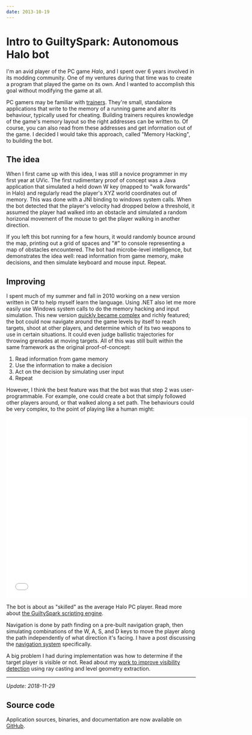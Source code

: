 ```yaml
---
date: 2013-10-19
---
```


# Intro to GuiltySpark: Autonomous Halo bot

I'm an avid player of the PC game *Halo*, and I spent over 6 years involved in its modding community. One of my ventures during that time was to create a program that played the game on its own. And I wanted to accomplish this goal without modifying the game at all.

PC gamers may be familiar with [trainers](http://en.wikipedia.org/wiki/Trainer_(games)). They're small, standalone applications that write to the memory of a running game and alter its behaviour, typically used for cheating. Building trainers requires knowledge of the game's memory layout so the right addresses can be written to. Of course, you can also read from these addresses and get information out of the game. I decided I would take this approach, called "Memory Hacking", to building the bot.

## The idea
When I first came up with this idea, I was still a novice programmer in my first year at UVic. The first rudimentary proof of concept was a Java application that simulated a held down W key (mapped to "walk forwards" in Halo) and regularly read the player's XYZ world coordinates out of memory. This was done with a JNI binding to windows system calls. When the bot detected that the player's velocity had dropped below a threshold, it assumed the player had walked into an obstacle and simulated a random horizonal movement of the mouse to get the player walking in another direction.

If you left this bot running for a few hours, it would randomly bounce around the map, printing out a grid of spaces and "#" to console representing a map of obstacles encountered. The bot had microbe-level intelligence, but demonstrates the idea well: read information from game memory, make decisions, and then simulate keyboard and mouse input. Repeat.

## Improving
I spent much of my summer and fall in 2010 working on a new version written in C# to help myself learn the language. Using .NET also let me more easily use Windows system calls to do the memory hacking and input simulation. This new version [quickly became complex](arch.png) and richly featured; the bot could now navigate around the game levels by itself to reach targets, shoot at other players, and determine which of its two weapons to use in certain situations. It could even judge ballistic trajectories for throwing grenades at moving targets. All of this was still built within the same framework as the original proof-of-concept:

1. Read information from game memory
2. Use the information to make a decision
3. Act on the decision by simulating user input
4. Repeat

However, I think the best feature was that the bot was that step 2 was user-programmable. For example, one could create a bot that simply followed other players around, or that walked along a set path. The behaviours could be very complex, to the point of playing like a human might:

<iframe width="640" height="480" src="//www.youtube.com/embed/SpogBHQXg5k" frameborder="0" allowfullscreen></iframe>

The bot is about as "skilled" as the average Halo PC player. Read more about [the GuiltySpark scripting engine](/post/guiltyspark-scripting).

Navigation is done by path finding on a pre-built navigation graph, then simulating combinations of the W, A, S, and D keys to move the player along the path independently of what direction it's facing. I have a post discussing the [navigation system](/post/guiltyspark-navigation) specifically.

A big problem I had during implementation was how to determine if the target player is visible or not. Read about my [work to improve visibility detection](/post/guiltyspark-visibility-detection-part-1) using ray casting and level geometry extraction.

---

_Update: 2018-11-29_

## Source code
Application sources, binaries, and documentation are now available on [GitHub](https://github.com/csauve/guiltyspark).

